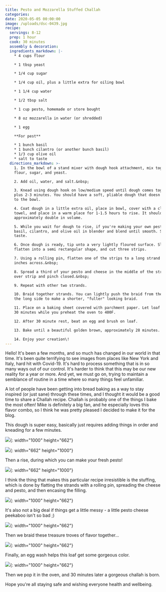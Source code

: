 ```yaml
---
title: Pesto and Mozzarella Stuffed Challah
categories:
date: 2020-05-05 00:00:00
image: /uploads/dsc-0439.jpg
recipe:
  servings: 8-12
  prep: 1 hour
  cook: 30 minutes
  assembly & decoration:
  ingredients_markdown: |-
    * 4 cups flour

    * 1 tbsp yeast

    * 1/4 cup sugar

    * 1/4 cup oil, plus a little extra for oiling bowl

    * 1 1/4 cup water

    * 1/2 tbsp salt

    * 1 cup pesto, homemade or store bought

    * 8 oz mozzarella in water (or shredded)

    * 1 egg

    **For pest**

    * 1 bunch basil
    * 1 bunch cilantro (or another bunch basil)
    * 1/3 cup olive oil
    * salt to taste
  directions_markdown: >-
    1. In the bowl of a stand mixer with dough hook attachment, mix together
    flour, sugar, and yeast.

    2. Add oil, water, and salt.&nbsp;

    3. Knead using dough hook on low/medium speed until dough comes together,
    plus 2-3 minutes. You should have a soft, pliable dough that doesn't stick
    to the bowl.

    4. Coat dough in a little extra oil, place in bowl, cover with a clean
    towel, and place in a warm place for 1-1.5 hours to rise. It should
    approximately double in volume.

    5. While you wait for dough to rise, if you're making your own pesto, put
    basil, cilantro, and olive oil in blender and blend until smooth. Salt to
    taste.

    6. Once dough is ready, tip unto a very lightly floured surface. Slightly
    flatten into a semi rectangular shape, and cut three strips.

    7. Using a rolling pin, flatten one of the strips to a long strand about 3
    inches across.&nbsp;

    8. Spread a third of your pesto and cheese in the middle of the strip. Fold
    over strip and pinch closed.&nbsp;

    9. Repeat with other two strands.

    10. Braid together strands. You can lightly push the braid from the ends of
    the long side to make a shorter, "fuller" looking braid.

    11. Place on a baking sheet covered with parchment paper. Let loaf rest for
    30 minutes while you preheat the oven to 400F.

    12. After 30 minute rest, beat an egg and brush on loaf.

    13. Bake until a beautiful golden brown, approximately 28 minutes.

    14. Enjoy your creation\!
---
```


Hello\! It's been a few months, and so much has changed in our world in that time. It's been quite terrifying to see images from places like New York and Italy, hard hit with Covid-19. It's hard to process something that is in so many ways out of our control. It's harder to think that this may be our new reality for a year or more. And yet, we must go on, trying to maintain a semblance of routine in a time where so many things feel unfamiliar.&nbsp;

A lot of people have been getting into bread baking as a way to stay inspired (or just sane) through these times, and I thought it would be a good time to share a Challah recipe. Challah is probably one of the things I bake the most often\! Mike is definitely a big fan, and he especially loves this flavor combo, so I think he was pretty pleased I decided to make it for the blog.&nbsp;

This dough is super easy, basically just requires adding things in order and kneading for a few minutes.&nbsp;

![](/uploads/dsc-0284.jpg){: width="1000" height="662"}

![](/uploads/dsc-0335.jpg){: width="662" height="1000"}

Then a rise, during which you can make your fresh pesto\!

![](/uploads/dsc-0363.jpg){: width="662" height="1000"}

I think the thing that makes this particular recipe irresistible is the stuffing, which is done by flatting the strands with a rolling pin, spreading the cheese and pesto, and then encasing the filling.

![](/uploads/dsc-0381.jpg){: width="1000" height="662"}

It's also not a big deal if things get a little messy - a little pesto cheese peekaboo isn't so bad ;)

![](/uploads/dsc-0387.jpg){: width="1000" height="662"}

Then we braid these treasure troves of flavor together...

![](/uploads/dsc-0392.jpg){: width="1000" height="662"}

Finally, an egg wash helps this loaf get some gorgeous color.

![](/uploads/dsc-0401.jpg){: width="1000" height="662"}

Then we pop it in the oven, and 30 minutes later a gorgeous challah is born.

Hope you're all staying safe and wishing everyone health and wellbeing.